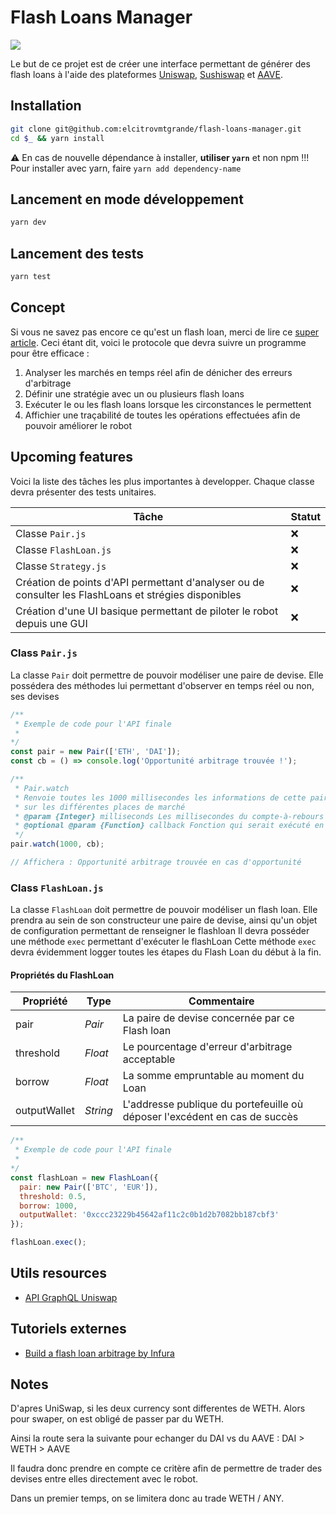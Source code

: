 # Flash Loans Manager

![](https://media1.tenor.com/images/799f308540b05ee0eaab16718e9d5b71/tenor.gif)

Le but de ce projet est de créer une interface permettant de générer des flash loans à l'aide des plateformes [Uniswap](https://app.uniswap.org/), [Sushiswap](https://sushi.com/) et [AAVE](https://aave.com/).

## Installation

```bash
git clone git@github.com:elcitrovmtgrande/flash-loans-manager.git
cd $_ && yarn install
```

⚠️ En cas de nouvelle dépendance à installer, **utiliser `yarn`** et non npm !!!
Pour installer avec yarn, faire `yarn add dependency-name`

## Lancement en mode développement

```bash
yarn dev
```

## Lancement des tests

```bash
yarn test
```

## Concept

Si vous ne savez pas encore ce qu'est un flash loan, merci de lire ce [super article]().
Ceci étant dit, voici le protocole que devra suivre un programme pour être efficace :

1. Analyser les marchés en temps réel afin de dénicher des erreurs d'arbitrage
2. Définir une stratégie avec un ou plusieurs flash loans
3. Exécuter le ou les flash loans lorsque les circonstances le permettent
4. Affichier une traçabilité de toutes les opérations effectuées afin de pouvoir améliorer le robot

## Upcoming features
Voici la liste des tâches les plus importantes à developper.
Chaque classe devra présenter des tests unitaires.

| Tâche  	| Statut  	|
|---	    |---	      |
| Classe `Pair.js`  	    |   ❌	    |
| Classe `FlashLoan.js`  	    |   ❌	    |
| Classe `Strategy.js`  	    |   ❌	    |
| Création de points d'API permettant d'analyser ou de consulter les FlashLoans et strégies disponibles 	    |   ❌	    |
| Création d'une UI basique permettant de piloter le robot depuis une GUI	    |   ❌	    |

### Class `Pair.js`
La classe `Pair` doit permettre de pouvoir modéliser une paire de devise.
Elle possédera des méthodes lui permettant d'observer en temps réel ou non, ses devises

```javascript
/**
 * Exemple de code pour l'API finale
 * 
*/
const pair = new Pair(['ETH', 'DAI']);
const cb = () => console.log('Opportunité arbitrage trouvée !');

/**
 * Pair.watch
 * Renvoie toutes les 1000 millisecondes les informations de cette paire
 * sur les différentes places de marché
 * @param {Integer} milliseconds Les millisecondes du compte-à-rebours
 * @optional @param {Function} callback Fonction qui serait exécuté en cas d'erreur d'arbitrage
 */
pair.watch(1000, cb);

// Affichera : Opportunité arbitrage trouvée en cas d'opportunité
```

### Class `FlashLoan.js`
La classe `FlashLoan` doit permettre de pouvoir modéliser un flash loan.
Elle prendra au sein de son constructeur une paire de devise, ainsi qu'un objet de configuration
permettant de renseigner le flashloan
Il devra posséder une méthode `exec` permettant d'exécuter le flashLoan
Cette méthode `exec` devra évidemment logger toutes les étapes du Flash Loan du début à la fin.

#### Propriétés du FlashLoan
| Propriété  	| Type  	| Commentaire
|---	    |---	      |---	    
| pair  	| *Pair*  	| La paire de devise concernée par ce Flash loan
| threshold  	| *Float*  	| Le pourcentage d'erreur d'arbitrage acceptable
| borrow  	| *Float*  	| La somme empruntable au moment du Loan
| outputWallet  	| *String*  	| L'addresse publique du portefeuille où déposer l'excédent en cas de succès

```javascript
/**
 * Exemple de code pour l'API finale
 * 
*/
const flashLoan = new FlashLoan({
  pair: new Pair(['BTC', 'EUR']),
  threshold: 0.5,
  borrow: 1000,
  outputWallet: '0xccc23229b45642af11c2c0b1d2b7082bb187cbf3'
});

flashLoan.exec();
```

## Utils resources
- [API GraphQL Uniswap](https://thegraph.com/explorer/subgraph/uniswap/uniswap-v2?selected=logs)

## Tutoriels externes
- [Build a flash loan arbitrage by Infura](https://blog.infura.io/build-a-flash-loan-arbitrage-bot-on-infura-part-i/)

## Notes
D'apres UniSwap, si les deux currency sont differentes de WETH. Alors pour swaper, on est obligé de passer par du WETH.

Ainsi la route sera la suivante pour echanger du DAI vs du AAVE : DAI > WETH > AAVE

Il faudra donc prendre en compte ce critère afin de permettre de trader des devises entre elles directement avec le robot.

Dans un premier temps, on se limitera donc au trade WETH / ANY.

